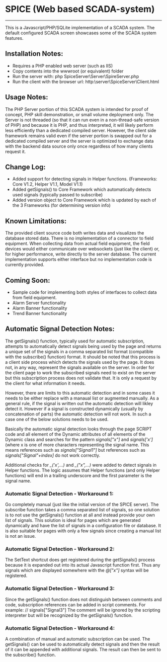 # SPICE (Web based SCADA-system)
-----------------------------------------------------------------
This is a Javascript/PHP/SQLite implementation of a SCADA system. The default configured SCADA screen showcases some of the SCADA system features.

## Installation Notes:
* Requires a PHP enabled web server (such as IIS)
* Copy contents into the wwwroot (or equivalent) folder
* Run the server with: php SpiceServer\Server\SpireServer.php
* Run the client with the browser url: http:\\server\\SpiceServer\Client.html

## Usage Notes:
The PHP Server portion of this SCADA system is intended for proof of concept, PHP skill demonstration, or small volume deployment only. The Server is not threaded (so that it can run even in a non-thread-safe version of PHP) and because it is PHP, and thus interpreted, it will likely perform less efficiently than a dedicated compiled server. However, the client side framework remains valid even if the server portion is swapped out for a dedicated compiled server and the server is optimized to exchange data with the backend data source only once regardless of how many clients request it. 

## Change Log:
* Added support for detecting signals in Helper functions. (Frameworks: Core V1.2, Helper V1.1, Model V1.1) 
* Added getSignals() to Core Framework which automatically detects used signals (typically passed to subscribe)
* Added version object to Core Framework which is updated by each of the 3 Frameworks (for determining version info)

## Known Limitations:

The provided client source code both writes data and visualizes the database stored data. There is no implementation of a connector to field equipment. When collecting data from actual field equipment, the field devices would either communicate over websockets (just like the client) or, for higher performance, write directly to the server database. The current implementation supports either interface but no implementation code is currently provided.

## Coming Soon:
* Sample code for implementing both styles of interfaces to collect data from field equipment.
* Alarm Server functionality
* Alarm Banner functionality
* Trend Banner functionality  

## Automatic Signal Detection Notes:

The getSignals() function, typically used for automatic subscription, attempts to automatically detect signals being used by the page and returns a unique set of the signals in a comma separated list format (compatible with the subscribe() function) format. It should be noted that this process is a client side process which detects the signals used by the page. It does not, in any way, represent the signals available on the server. In order for the client page to work the subscribed signals need to exist on the server but this subscription process does not validate that. It is only a request by the client for what information it needs.

However, there are limits to this automatic detection and in some cases it needs to be either replace with a manaual list or augmented manually. As a general rule, if the signal is written out the automatic detection will likley detect it. However if a signal is constructed dynamically (usually by concatenation of parts) the automatic detection will not work. In such a case one of the below solutions needs to be used.

Basically the automatic signal detection looks through the page SCRIPT code and all element of the Dynamic attributes of all elements of the Dynamic class and searches for the pattern *signals["x"]* and *signals['x']* (where x is one of more characters representing the signal name. This means references such as *signals["Signal1"]* but references such as *signals["Signal"+index]* do not work correctly.

Additional checks for *_('x',...)* and *_("x",...)* were added to detect signals in Helper functions. The logic assumes that Helper functions (and only Helper functions) will end in a trailing underscore and the first parameter is the signal name.    

### Automatic Signal Detection - Workaround 1:

Go completely manual (just like the initial version of the SPICE server). The subscribe function takes a comma separated list of signals, so one solution is to not use the getSignals() function at all and instead provide your own list of signals. This solution is ideal for pages which are generated dynamically and have the list of signals in a configuration file or database. It is also suitable for pages with only a few signals since creating a manual list is not an issue.

### Automatic Signal Detection - Workaround 2:

The SetText shortcut does get registered during the getSignals() process because it is expanded out into its actual Javascript function first. Thus any signals which are displayed somewhere with the *@["x"]* syntax will be registered.

### Automatic Signal Detection - Workaround 3:

Since the getSignals() function does not distinguish between comments and code, subscription references can be added in script comments. For example: // signals["Signal3"]
The comment will be ignored by the scripting interpreter but will be recognized by the getSignals() function.

### Automatic Signal Detection - Workaround 4:

A combination of manual and automatic subscription can be used. The getSignals() can be used to automatically detect signals and then the result of it can be appended with additional signals. The result can then be sent to the subscribe() function.
